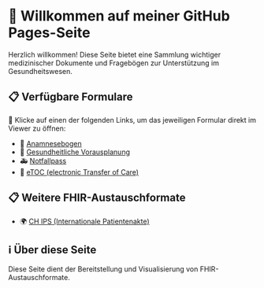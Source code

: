 # 📌 Willkommen auf meiner GitHub Pages-Seite

Herzlich willkommen! Diese Seite bietet eine Sammlung wichtiger medizinischer Dokumente und Fragebögen zur Unterstützung im Gesundheitswesen.

## 📋 Verfügbare Formulare

🔗 Klicke auf einen der folgenden Links, um das jeweiligen Formular direkt im Viewer zu öffnen:

- 🏥 [Anamnesebogen](https://lhncbc.github.io/questionnaire-viewer/?q=https://pjolo.github.io/Questionnaire/anamnesebogen.json)
- 📝 [Gesundheitliche Vorausplanung](https://lhncbc.github.io/questionnaire-viewer/?q=https://pjolo.github.io/Questionnaire/gesundheitlicheVorausplanung.json)
- 🚑 [Notfallpass](https://lhncbc.github.io/questionnaire-viewer/?q=https://pjolo.github.io/Questionnaire/notfallpass.json)
- 📄 [eTOC (electronic Transfer of Care)](https://lhncbc.github.io/questionnaire-viewer/?q=https://pjolo.github.io/Questionnaire/eTOC.json)

## 📋 Weitere FHIR-Austauschformate
- 🌍 [CH IPS (Internationale Patientenakte)](https://pjolo.github.io/Questionnaire/CH_IPS.html)

## ℹ️ Über diese Seite

Diese Seite dient der Bereitstellung und Visualisierung von FHIR-Austauschformate.


 
